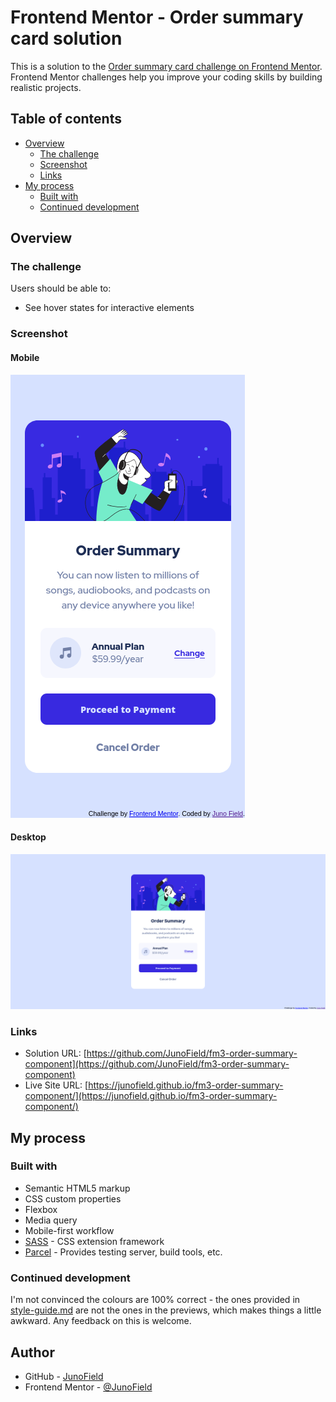 # Frontend Mentor - Order summary card solution

This is a solution to the [Order summary card challenge on Frontend Mentor](https://www.frontendmentor.io/challenges/order-summary-component-QlPmajDUj). Frontend Mentor challenges help you improve your coding skills by building realistic projects. 

## Table of contents

- [Overview](#overview)
  - [The challenge](#the-challenge)
  - [Screenshot](#screenshot)
  - [Links](#links)
- [My process](#my-process)
  - [Built with](#built-with)
  - [Continued development](#continued-development)


## Overview

### The challenge

Users should be able to:

- See hover states for interactive elements

### Screenshot
#### Mobile

![](./screenshot-mobile.png)

#### Desktop

![](./screenshot-desktop.png)



### Links

- Solution URL: [https://github.com/JunoField/fm3-order-summary-component](https://github.com/JunoField/fm3-order-summary-component)
- Live Site URL: [https://junofield.github.io/fm3-order-summary-component/](https://junofield.github.io/fm3-order-summary-component/)

## My process

### Built with

- Semantic HTML5 markup
- CSS custom properties
- Flexbox
- Media query
- Mobile-first workflow
- [SASS](https://sass-lang.com/) - CSS extension framework
- [Parcel](https://parceljs.org/) - Provides testing server, build tools, etc.




### Continued development

I'm not convinced the colours are 100% correct - the ones provided in [style-guide.md](./style-guide.md) are not the ones in the previews, which makes things a little awkward. Any feedback on this is welcome.




## Author

- GitHub - [JunoField](https://github.com/JunoField)
- Frontend Mentor - [@JunoField](https://www.frontendmentor.io/profile/JunoField)

